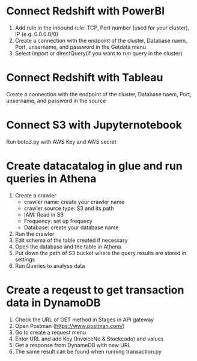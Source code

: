 # Connect Redshift with PowerBI

1. Add rule in the inbound rule: TCP, Port number (used for your cluster), IP (e.g. 0.0.0.0/0)
2. Create a connection with the endpoint of the cluster, Database naem, Port, unsername, and password in the Getdata menu
3. Select import or directQuery(if you want to run query in the cluster)

# Connect Redshift with Tableau

Create a connection with the endpoint of the cluster, Database naem, Port, unsername, and password in the source

# Connect S3 with Jupyternotebook

Run boto3.py with AWS Key and AWS secret

# Create datacatalog in glue and run queries in Athena

1. Create a crawler
   - crawler name: create your crawler name
   - crawler source type: S3 and its path
   - IAM: Read in S3
   - Frequency: set up frequecy
   - Database: create your database name
2. Run the crawler
3. Edit schema of the table created if necessary
4. Open the database and the table in Athena
5. Put down the path of S3 bucket where the query results are stored in settings
6. Run Queries to analyse data

# Create a reqeust to get transaction data in DynamoDB

1. Check the URL of GET method in Stages in API gateway
2. Open Postman (https://www.postman.com/)
3. Go to create a request menu
4. Enter URL and add Key (InvoiceNo & Stockcode) and values
5. Get a response from DynameDB with new URL
6. The same result can be found when running transaction.py
